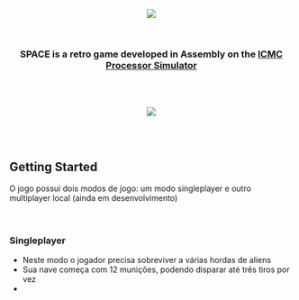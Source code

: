 <p align="center">
  <img src="https://user-images.githubusercontent.com/81593054/207998046-34a07214-4fa5-4729-8108-919f758d39ac.png"/>
</p>
<BR>
<h3 align="center">SPACE is a retro game developed in Assembly on the 
  <a href="https://github.com/simoesusp/Processador-ICMC">ICMC Processor Simulator</a>
</h3>
<BR>
<BR>
<p align="center">
  <img src="https://user-images.githubusercontent.com/81593054/207996163-063299bb-0474-4aa2-a094-721d9c5093f4.gif"/>
</p>
<BR>
<BR>

## Getting Started
O jogo possui dois modos de jogo: um modo singleplayer e outro multiplayer local (ainda em desenvolvimento)
<BR>
<BR>
</BR>
### Singleplayer
- Neste modo o jogador precisa sobreviver a várias hordas de aliens
- Sua nave começa com 12 munições, podendo disparar até três tiros por vez
-
